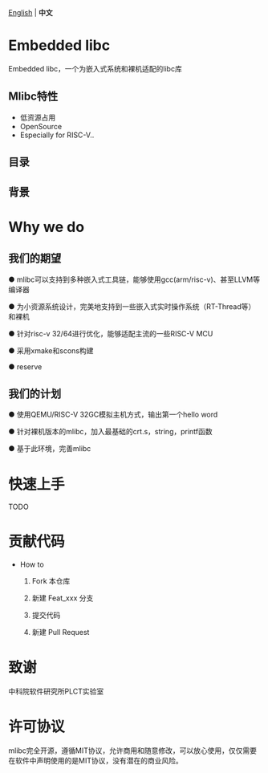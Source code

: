 [English](README.md) | **中文** 

# Embedded libc 

Embedded libc，一个为嵌入式系统和裸机适配的libc库

## Mlibc特性

+ 低资源占用
+ OpenSource
+ Especially for RISC-V..

## 目录



## 背景



# Why we do

## 我们的期望

 ● mlibc可以支持到多种嵌入式工具链，能够使用gcc(arm/risc-v)、甚至LLVM等编译器

● 为小资源系统设计，完美地支持到一些嵌入式实时操作系统（RT-Thread等）和裸机

● 针对risc-v 32/64进行优化，能够适配主流的一些RISC-V MCU

● 采用xmake和scons构建

● reserve



## 我们的计划



● 使用QEMU/RISC-V 32GC模拟主机方式，输出第一个hello word

● 针对裸机版本的mlibc，加入最基础的crt.s，string，printf函数

● 基于此环境，完善mlibc



# 快速上手

TODO





# 贡献代码

+ How to

  1. Fork 本仓库

  1. 新建 Feat_xxx 分支

  1. 提交代码

  1. 新建 Pull Request



# 致谢

中科院软件研究所PLCT实验室



# 许可协议

mlibc完全开源，遵循MIT协议，允许商用和随意修改，可以放心使用，仅仅需要在软件中声明使用的是MIT协议，没有潜在的商业风险。



